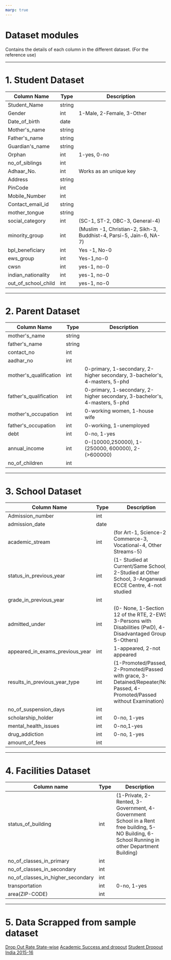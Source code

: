 ```yaml
---
marp: true
---
```


# Dataset modules

Contains the details of each column in the different dataset. (For the reference use)

---

# 1. Student Dataset

| Column Name         | Type   | Description                                                         |
| ------------------- | ------ | ------------------------------------------------------------------- |
| Student_Name        | string |                                                                     |
| Gender              | int    | 1-Male, 2-Female, 3-Other                                           |
| Date_of_birth       | date   |                                                                     |
| Mother's_name       | string |                                                                     |
| Father's_name       | string |                                                                     |
| Guardian's_name     | string |                                                                     |
| Orphan              | int    | 1-yes, 0-no                                                         |
| no_of_siblings      | int    |                                                                     |
| Adhaar_No.          | int    | Works as an unique key                                              |
| Address             | string |                                                                     |
| PinCode             | int    |                                                                     |
| Mobile_Number       | int    |                                                                     |
| Contact_email_id    | string |                                                                     |
| mother_tongue       | string |                                                                     |
| social_category     | int    | (SC-1, ST-2, OBC-3, General-4)                                      |
| minority_group      | int    | (Muslim -1, Christian-2, Sikh-3, Buddhist-4, Parsi-5, Jain-6, NA-7) |
| bpl_beneficiary     | int    | Yes -1, No-0                                                        |
| ews_group           | int    | Yes-1,no-0                                                          |
| cwsn                | int    | yes-1, no-0                                                         |
| indian_nationality  | int    | yes-1, no-0                                                         |
| out_of_school_child | int    | yes-1, no-0                                                         |

---

# 2. Parent Dataset

| Column Name            | Type   | Description                                                                |
| ---------------------- | ------ | -------------------------------------------------------------------------- |
| mother's_name          | string |                                                                            |
| father's_name          | string |                                                                            |
| contact_no             | int    |                                                                            |
| aadhar_no              | int    |                                                                            |
| mother's_qualification | int    | 0-primary, 1-secondary, 2-higher secondary, 3-bachelor's, 4-masters, 5-phd |
| father's_qualification | int    | 0-primary, 1-secondary, 2-higher secondary, 3-bachelor's, 4-masters, 5-phd |
| mother's_occupation    | int    | 0-working women, 1-house wife                                              |
| father's_occupation    | int    | 0-working, 1-unemployed                                                    |
| debt                   | int    | 0-no, 1-yes                                                                |
| annual_income          | int    | 0-(10000,250000), 1-(250000, 600000), 2-(>600000)                          |
| no_of_children         | int    |                                                                            |

---

# 3. School Dataset

| Column Name                     | Type | Description                                                                                                              |
| ------------------------------- | ---- | ------------------------------------------------------------------------------------------------------------------------ |
| Admission_number                | int  |                                                                                                                          |
| admission_date                  | date |                                                                                                                          |
| academic_stream                 | int  | (for Art-1, Science-2, Commerce-3, Vocational-4, Other Streams-5)                                                        |
| status_in_previous_year         | int  | (1- Studied at Current/Same School, 2-Studied at Other School, 3-Anganwadi/ ECCE Centre, 4-not studied                   |
| grade_in_previous_year          | int  |                                                                                                                          |
| admitted_under                  | int  | (0- None, 1-Section 12 of the RTE, 2-EWS, 3-Persons with Disabilities (PwD), 4-Disadvantaged Group, 5-Others)            |
| appeared_in_exams_previous_year | int  | 1-appeared, 2-not appeared                                                                                               |
| results_in_previous_year_type   | int  | (1-Promoted/Passed, 2-Promoted/Passed with grace, 3-Detained/Repeater/Not Passed, 4-Promoted/Passed without Examination) |
| no_of_suspension_days           | int  |                                                                                                                          |
| scholarship_holder              | int  | 0-no, 1-yes                                                                                                              |
| mental_health_issues            | int  | 0-no,1-yes                                                                                                               |
| drug_addiction                  | int  | 0-no, 1-yes                                                                                                              |
| amount_of_fees                  | int  |                                                                                                                          |

---

# 4. Facilities Dataset

| Column name                       | Type | Description                                                                                                                                     |
| --------------------------------- | ---- | ----------------------------------------------------------------------------------------------------------------------------------------------- |
| status_of_building                | int  | (1-Private, 2-Rented, 3-Government, 4-Government School in a Rent free building, 5-NO Building, 6- School Running in other Department Building) |
| no_of_classes_in_primary          | int  |                                                                                                                                                 |
| no_of_classes_in_secondary        | int  |                                                                                                                                                 |
| no_of_classes_in_higher_secondary | int  |                                                                                                                                                 |
| transportation                    | int  | 0-no, 1-yes                                                                                                                                     |
| area(ZIP-CODE)                    | int  |                                                                                                                                                 |

---

# 5. Data Scrapped from sample dataset

[Drop Out Rate State-wise](../Drop%20out%20rate%20india/DOR.csv)
[Academic Success and dropout](../student%20academic%20success%20and%20drop%20out/dataset.csv)
[Student Dropout India 2015-16](../student%20dropout%202016/studentDropIndia_20161215.csv)
